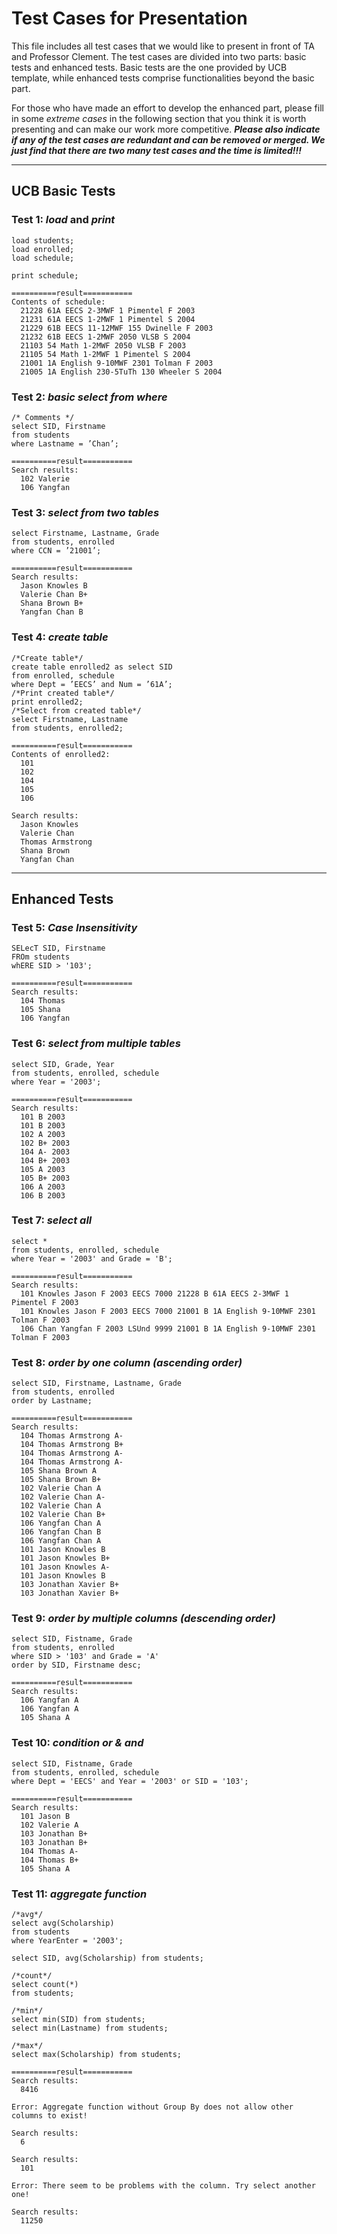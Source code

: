 # Test Cases for Presentation

This file includes all test cases that we would like to present in front of TA and Professor Clement. The test cases are divided into two parts: basic tests and enhanced tests. Basic tests are the one provided by UCB template, while enhanced tests comprise functionalities beyond the basic part. 

For those who have made an effort to develop the enhanced part, please fill in some *extreme cases* in the following section that you think it is worth presenting and can make our work more competitive. ***Please also indicate if any of the test cases are redundant and can be removed or merged. We just find that there are two many test cases and the time is limited!!!***

***
## UCB Basic Tests

### Test 1: *load* and *print*
```
load students;
load enrolled;
load schedule;

print schedule;

==========result===========
Contents of schedule:
  21228 61A EECS 2-3MWF 1 Pimentel F 2003      
  21231 61A EECS 1-2MWF 1 Pimentel S 2004      
  21229 61B EECS 11-12MWF 155 Dwinelle F 2003  
  21232 61B EECS 1-2MWF 2050 VLSB S 2004       
  21103 54 Math 1-2MWF 2050 VLSB F 2003        
  21105 54 Math 1-2MWF 1 Pimentel S 2004       
  21001 1A English 9-10MWF 2301 Tolman F 2003  
  21005 1A English 230-5TuTh 130 Wheeler S 2004
```
### Test 2: *basic select from where*
```
/* Comments */
select SID, Firstname 
from students
where Lastname = ’Chan’;

==========result===========
Search results:
  102 Valerie
  106 Yangfan
```
### Test 3: *select from two tables*
```
select Firstname, Lastname, Grade
from students, enrolled 
where CCN = ’21001’;

==========result===========
Search results:
  Jason Knowles B
  Valerie Chan B+
  Shana Brown B+
  Yangfan Chan B
```
### Test 4: *create table*
```
/*Create table*/
create table enrolled2 as select SID
from enrolled, schedule
where Dept = ’EECS’ and Num = ’61A’;
/*Print created table*/
print enrolled2;
/*Select from created table*/
select Firstname, Lastname 
from students, enrolled2;

==========result===========
Contents of enrolled2:
  101
  102
  104
  105
  106
  
Search results:
  Jason Knowles
  Valerie Chan
  Thomas Armstrong
  Shana Brown
  Yangfan Chan
```

***
## Enhanced Tests

### Test 5: *Case Insensitivity*
```
SELecT SID, Firstname
FROm students
whERE SID > '103';

==========result===========
Search results:
  104 Thomas
  105 Shana
  106 Yangfan
```

### Test 6: *select from multiple tables*
```
select SID, Grade, Year
from students, enrolled, schedule
where Year = '2003';

==========result===========
Search results:
  101 B 2003
  101 B 2003
  102 A 2003
  102 B+ 2003
  104 A- 2003
  104 B+ 2003
  105 A 2003
  105 B+ 2003
  106 A 2003
  106 B 2003
```

### Test 7: *select all*
```
select *
from students, enrolled, schedule
where Year = '2003' and Grade = 'B';

==========result===========
Search results:
  101 Knowles Jason F 2003 EECS 7000 21228 B 61A EECS 2-3MWF 1 Pimentel F 2003
  101 Knowles Jason F 2003 EECS 7000 21001 B 1A English 9-10MWF 2301 Tolman F 2003
  106 Chan Yangfan F 2003 LSUnd 9999 21001 B 1A English 9-10MWF 2301 Tolman F 2003
```

### Test 8: *order by one column (ascending order)*
```
select SID, Firstname, Lastname, Grade
from students, enrolled
order by Lastname;

==========result===========
Search results:
  104 Thomas Armstrong A-
  104 Thomas Armstrong B+
  104 Thomas Armstrong A-
  104 Thomas Armstrong A-
  105 Shana Brown A
  105 Shana Brown B+
  102 Valerie Chan A
  102 Valerie Chan A-
  102 Valerie Chan A
  102 Valerie Chan B+
  106 Yangfan Chan A
  106 Yangfan Chan B
  106 Yangfan Chan A
  101 Jason Knowles B
  101 Jason Knowles B+
  101 Jason Knowles A-
  101 Jason Knowles B
  103 Jonathan Xavier B+
  103 Jonathan Xavier B+
```

### Test 9: *order by multiple columns (descending order)*
```
select SID, Fistname, Grade
from students, enrolled
where SID > '103' and Grade = 'A'
order by SID, Firstname desc;

==========result===========
Search results:
  106 Yangfan A
  106 Yangfan A
  105 Shana A
```

### Test 10: *condition or & and*
```
select SID, Fistname, Grade
from students, enrolled, schedule
where Dept = 'EECS' and Year = '2003' or SID = '103';

==========result===========
Search results:
  101 Jason B
  102 Valerie A
  103 Jonathan B+
  103 Jonathan B+
  104 Thomas A-
  104 Thomas B+
  105 Shana A
```

### Test 11: *aggregate function*
```
/*avg*/
select avg(Scholarship)
from students
where YearEnter = '2003';

select SID, avg(Scholarship) from students;

/*count*/
select count(*)
from students;

/*min*/
select min(SID) from students;
select min(Lastname) from students;

/*max*/
select max(Scholarship) from students;

==========result===========
Search results:
  8416

Error: Aggregate function without Group By does not allow other columns to exist!

Search results:
  6

Search results:
  101
  
Error: There seem to be problems with the column. Try select another one!

Search results:
  11250
```
